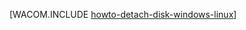 <properties linkid="manage-linux-how-to-guides-detach-a-disk" urlDisplayName="Detach a Disk" pageTitle="从 Azure 中的 Linux 虚拟机分离磁盘" metaKeywords="Azure detaching disk, vm detached disk" description="了解如何从 Azure 虚拟机分离数据磁盘。" metaCanonical="/zh-cn/manage/windows/how-to-guides/detach-a-disk/" services="virtual-machines" documentationCenter="" title="" authors="" solutions="" manager="" editor="" />
<tags ms.service="virtual-machines"
    ms.date=""
    wacn.date=""
    />




[WACOM.INCLUDE [howto-detach-disk-windows-linux](../includes/howto-detach-disk-windows-linux.md)]
